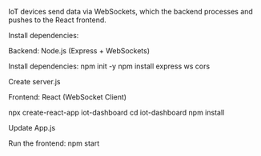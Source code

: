IoT devices send data via WebSockets, which the backend processes and pushes to the React frontend. 
 
Install dependencies:

Backend: Node.js (Express + WebSockets)

Install dependencies:
npm init -y
npm install express ws cors

Create server.js
   
Frontend: React (WebSocket Client)

npx create-react-app iot-dashboard
cd iot-dashboard
npm install

Update App.js

Run the frontend:
npm start
